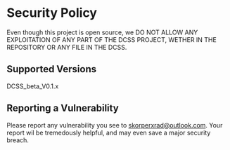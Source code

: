 # Security Policy

Even though this project is open source, we DO NOT ALLOW ANY EXPLOITATION OF ANY PART OF THE DCSS PROJECT, WETHER IN THE REPOSITORY OR ANY FILE IN THE DCSS.

## Supported Versions

DCSS_beta_V0.1.x

## Reporting a Vulnerability

Please report any vulnerability you see to skorperxrad@outlook.com. Your report wil be tremedously helpful, and may even save a major security breach.
